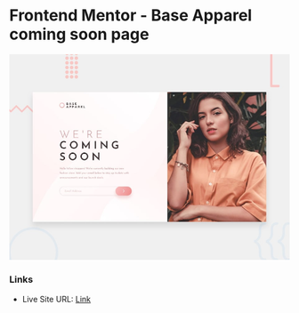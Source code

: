 # Frontend Mentor - Base Apparel coming soon page

![Design preview for the Base Apparel coming soon page](images/desktop-preview.jpg)

### Links

- Live Site URL: [Link](https://hardcore-leakey-3d9da2.netlify.app/)